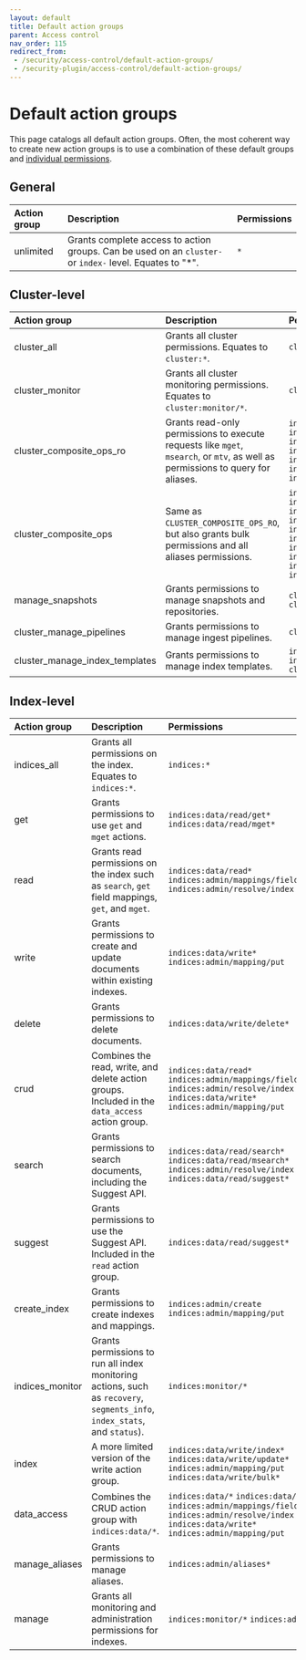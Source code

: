 ```yaml
---
layout: default
title: Default action groups
parent: Access control
nav_order: 115
redirect_from:
 - /security/access-control/default-action-groups/
 - /security-plugin/access-control/default-action-groups/
---
```


# Default action groups

This page catalogs all default action groups. Often, the most coherent way to create new action groups is to use a combination of these default groups and [individual permissions]({{site.url}}{{site.baseurl}}/security/access-control/permissions/).


## General

| Action group | Description | Permissions |
| :--- | :--- | :--- |
| unlimited | Grants complete access to action groups. Can be used on an `cluster-` or `index-` level. Equates to "*". | `*` |



## Cluster-level

| Action group | Description | Permissions |
| :--- | :--- | :--- |
| cluster_all | Grants all cluster permissions. Equates to `cluster:*`. | `cluster:*` |
| cluster_monitor | Grants all cluster monitoring permissions. Equates to `cluster:monitor/*`. | `cluster:monitor/*` |
| cluster_composite_ops_ro | Grants read-only permissions to execute requests like `mget`, `msearch`, or `mtv`, as well as permissions to query for aliases. | `indices:data/read/mget` `indices:data/read/msearch` `indices:data/read/mtv` `indices:admin/aliases/exists*` `indices:admin/aliases/get*` `indices:data/read/scroll` `indices:admin/resolve/index` |
| cluster_composite_ops | Same as `CLUSTER_COMPOSITE_OPS_RO`, but also grants bulk permissions and all aliases permissions. | `indices:data/write/bulk` `indices:admin/aliases*` `indices:data/write/reindex` `indices:data/read/mget` `indices:data/read/msearch` `indices:data/read/mtv` `indices:admin/aliases/exists*` `indices:admin/aliases/get*` `indices:data/read/scroll` `indices:admin/resolve/index` |
| manage_snapshots | Grants permissions to manage snapshots and repositories. | `cluster:admin/snapshot/*` `cluster:admin/repository/*` |
| cluster_manage_pipelines | Grants permissions to manage ingest pipelines. | `cluster:admin/ingest/pipeline/*` |
| cluster_manage_index_templates | Grants permissions to manage index templates. | `indices:admin/template/*` `indices:admin/index_template/*` `cluster:admin/component_template/*` |


## Index-level

| Action group | Description | Permissions |
| :--- | :--- | :--- |
| indices_all | Grants all permissions on the index. Equates to `indices:*`. | `indices:*` |
| get | Grants permissions to use `get` and `mget` actions. | `indices:data/read/get*` `indices:data/read/mget*` |
| read | Grants read permissions on the index such as `search`, `get` field mappings, `get`, and `mget`. | `indices:data/read*` `indices:admin/mappings/fields/get*` `indices:admin/resolve/index` |
| write | Grants permissions to create and update documents within existing indexes. | `indices:data/write*` `indices:admin/mapping/put` |
| delete | Grants permissions to delete documents. | `indices:data/write/delete*` |
| crud | Combines the read, write, and delete action groups. Included in the `data_access` action group. | `indices:data/read*` `indices:admin/mappings/fields/get*` `indices:admin/resolve/index` `indices:data/write*` `indices:admin/mapping/put` |
| search | Grants permissions to search documents, including the Suggest API. | `indices:data/read/search*` `indices:data/read/msearch*` `indices:admin/resolve/index` `indices:data/read/suggest*` |
| suggest | Grants permissions to use the Suggest API. Included in the `read` action group. | `indices:data/read/suggest*` |
| create_index | Grants permissions to create indexes and mappings. | `indices:admin/create` `indices:admin/mapping/put` |
| indices_monitor | Grants permissions to run all index monitoring actions, such as `recovery`, `segments_info`, `index_stats`, and `status`). | `indices:monitor/*` |
| index | A more limited version of the write action group. | `indices:data/write/index*` `indices:data/write/update*` `indices:admin/mapping/put` `indices:data/write/bulk*` |
| data_access | Combines the CRUD action group with `indices:data/*`. | `indices:data/*` `indices:data/read*` `indices:admin/mappings/fields/get*` `indices:admin/resolve/index` `indices:data/write*` `indices:admin/mapping/put` |
| manage_aliases | Grants permissions to manage aliases. | `indices:admin/aliases*` |
| manage | Grants all monitoring and administration permissions for indexes. | `indices:monitor/*` `indices:admin/*` |
